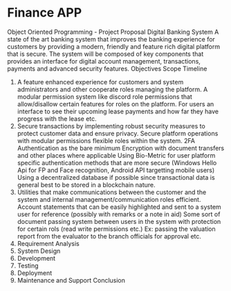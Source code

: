 # Finance APP
Object Oriented Programming - Project Proposal
Digital Banking System
A state of the art banking system that improves the banking experience for customers by providing a modern,
friendly and feature rich digital platform that is secure. The system will be composed of key components that
provides an interface for digital account management, transactions, payments and advanced security features.
Objectives
Scope
Timeline
1. A feature enhanced experience for customers and system administrators and other cooperate roles
managing the platform.
A modular permission system like discord role permissions that allow/disallow certain features for
roles on the platform.
For users an interface to see their upcoming lease payments and how far they have progress with the
lease etc.
2. Secure transactions by implementing robust security measures to protect customer data and ensure
privacy. Secure platform operations with modular permissions flexible roles within the system.
2FA Authentication as the bare minimum
Encryption with document transfers and other places where applicable
Using Bio-Metric for user platform specific authentication methods that are more secure (Windows
Hello Api for FP and Face recognition, Android API targetting mobile users)
Using a decentralized database if possible since transactional data is general best to be stored in a
blockchain nature.
3. Utilities that make communications between the customer and the system and internal
management/communication roles efficient.
Account statements that can be easily highlighted and sent to a system user for reference (possibly
with remarks or a note in aid)
Some sort of document passing system between users in the system with protection for certain rols
(read write permissions etc.)
Ex: passing the valuation report from the evaluator to the branch officials for approval etc.
1. Requirement Analysis
2. System Design
3. Development
4. Testing
5. Deployment
6. Maintenance and Support
Conclusion
